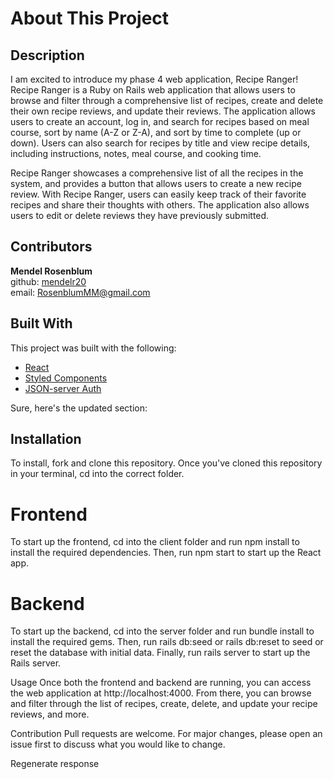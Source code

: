 # About This Project
## Description
I am excited to introduce my phase 4 web application, Recipe Ranger! Recipe Ranger is a Ruby on Rails web application that allows users to browse and filter through a comprehensive list of recipes, create and delete their own recipe reviews, and update their reviews. The application allows users to create an account, log in, and search for recipes based on meal course, sort by name (A-Z or Z-A), and sort by time to complete (up or down). Users can also search for recipes by title and view recipe details, including instructions, notes, meal course, and cooking time.

Recipe Ranger showcases a comprehensive list of all the recipes in the system, and provides a button that allows users to create a new recipe review. With Recipe Ranger, users can easily keep track of their favorite recipes and share their thoughts with others. The application also allows users to edit or delete reviews they have previously submitted.
<br />

## Contributors
**Mendel Rosenblum**
<br />
github: [mendelr20](https://github.com/mendelr20)
<br />
email: RosenblumMM@gmail.com

## Built With
This project was built with the following:
- [React](https://reactjs.org/)
- [Styled Components](https://styled-components.com/) 
- [JSON-server Auth](https://www.npmjs.com/package/json-server-auth)

Sure, here's the updated section:

## Installation
To install, fork and clone this repository. Once you've cloned this repository in your terminal, cd into the correct folder.

# Frontend
To start up the frontend, cd into the client folder and run npm install to install the required dependencies. Then, run npm start to start up the React app.

# Backend
To start up the backend, cd into the server folder and run bundle install to install the required gems. Then, run rails db:seed or rails db:reset to seed or reset the database with initial data. Finally, run rails server to start up the Rails server.

Usage
Once both the frontend and backend are running, you can access the web application at http://localhost:4000. From there, you can browse and filter through the list of recipes, create, delete, and update your recipe reviews, and more.

Contribution
Pull requests are welcome. For major changes, please open an issue first to discuss what you would like to change.





Regenerate response